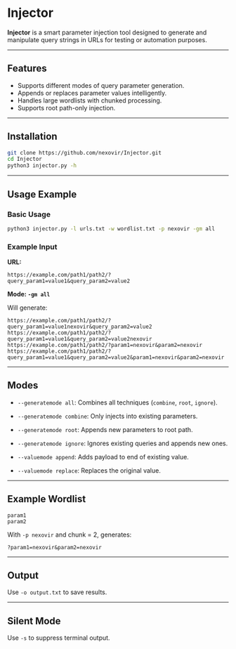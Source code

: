 # Injector

**Injector** is a smart parameter injection tool designed to generate and manipulate query strings in URLs for testing or automation purposes.

---

## Features

- Supports different modes of query parameter generation.
- Appends or replaces parameter values intelligently.
- Handles large wordlists with chunked processing.
- Supports root path-only injection.

---

## Installation

```bash
git clone https://github.com/nexovir/Injector.git
cd Injector
python3 injector.py -h
```

---

## Usage Example

### Basic Usage

```bash
python3 injector.py -l urls.txt -w wordlist.txt -p nexovir -gm all
```

### Example Input

**URL:**

```
https://example.com/path1/path2/?query_param1=value1&query_param2=value2
```

**Mode: `-gm all`**

Will generate:

```
https://example.com/path1/path2/?query_param1=value1nexovir&query_param2=value2
https://example.com/path1/path2/?query_param1=value1&query_param2=value2nexovir
https://example.com/path1/path2/?param1=nexovir&param2=nexovir
https://example.com/path1/path2/?query_param1=value1&query_param2=value2&param1=nexovir&param2=nexovir
```

---

## Modes

- `--generatemode all`: Combines all techniques (`combine`, `root`, `ignore`).
- `--generatemode combine`: Only injects into existing parameters.
- `--generatemode root`: Appends new parameters to root path.
- `--generatemode ignore`: Ignores existing queries and appends new ones.

- `--valuemode append`: Adds payload to end of existing value.
- `--valuemode replace`: Replaces the original value.

---

## Example Wordlist

```
param1
param2
```

With `-p nexovir` and chunk = 2, generates:

```
?param1=nexovir&param2=nexovir
```

---

## Output

Use `-o output.txt` to save results.

---

## Silent Mode

Use `-s` to suppress terminal output.
